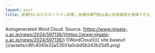 ```yaml
---
layout: post
title: 皮膚科におけるオンライン診療：皮膚科専門医は高い診断精度を発揮できる
---
```

Autogenerated Word Cloud.
Source\: [https://www.niigata-u.ac.jp/news/2024/597136/](https://www.niigata-u.ac.jp/news/2024/597136/)
![WordCloud]({{ site.baseurl }}/assets/c8fc4041e32a53501a0cbd5b243b25d5.png)